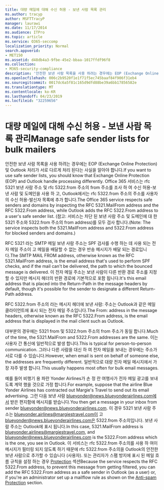 ```yaml
---
title: 대량 메일에 대해 수신 허용 - 보낸 사람 목록 관리
ms.author: tracyp
author: MSFTTracyP
manager: laurawi
ms.date: 11/17/2014
ms.audience: ITPro
ms.topic: article
ms.service: O365-seccomp
localization_priority: Normal
search.appverid:
- MET150
ms.assetid: d48db4a3-9fbe-45e2-bbaa-1017ffdf96f8
ms.collection:
- M365-security-compliance
description: '안전한 보낸 사람 목록을 사용 하려는 경우에는 EOP (Exchange Online Protection) 및 Outlook 처리가 서로 다르게 처리 된다는 사실을 알아야 합니다. 이 서비스는 rfc 5321 보낸 사람 주소와 rfc 5322.from 주소의을 검사 하 여 수신 허용-보낸 사람 및 도메인을 고려 하 고, Outlook에서는 rfc 5322.from 주소의 주소를 사용자의 수신 허용-발신자 목록에 추가 합니다. (참고: 서비스는 차단 된 보낸 사람 주소 및 도메인에 대 한 5321 주소와 5322.from 주소의 from address)를 모두 검사 합니다.'
ms.openlocfilehash: 006c2b9520f1e1f71f5ec745baaf84f906f31eb4
ms.sourcegitcommit: 0017dc6a5f81c165d9dfd88be39a6bb17856582e
ms.translationtype: MT
ms.contentlocale: ko-KR
ms.lasthandoff: 04/23/2019
ms.locfileid: "32259656"
---
```

# <a name="manage-safe-sender-lists-for-bulk-mailers"></a><span data-ttu-id="89fcc-105">대량 메일에 대해 수신 허용 - 보낸 사람 목록 관리</span><span class="sxs-lookup"><span data-stu-id="89fcc-105">Manage safe sender lists for bulk mailers</span></span>

<span data-ttu-id="89fcc-106">안전한 보낸 사람 목록을 사용 하려는 경우에는 EOP (Exchange Online Protection) 및 Outlook 처리가 서로 다르게 처리 된다는 사실을 알아야 합니다.</span><span class="sxs-lookup"><span data-stu-id="89fcc-106">If you want to use safe sender lists, you should know that Exchange Online Protection (EOP) and Outlook handle processing differently.</span></span> <span data-ttu-id="89fcc-107">Office 365 서비스는 rfc 5321 보낸 사람 주소 및 rfc 5322.from 주소의 from 주소를 조사 하 여 수신 허용-보낸 사람 및 도메인을 사용 하 고, Outlook에서는 rfc 5322.from 주소의 주소를 사용자의 수신 허용-발신자 목록에 추가 합니다.</span><span class="sxs-lookup"><span data-stu-id="89fcc-107">The Office 365 service respects safe senders and domains by inspecting the RFC 5321.MailFrom address and the RFC 5322.From address, while Outlook adds the RFC 5322.From address to a user's safe sender list.</span></span> <span data-ttu-id="89fcc-108">(참고: 서비스는 차단 된 보낸 사람 주소 및 도메인에 대 한 5321 주소와 5322.from 주소의 from address)를 모두 검사 합니다.</span><span class="sxs-lookup"><span data-stu-id="89fcc-108">(Note: The service inspects both the 5321.MailFrom address and 5322.From address for blocked senders and domains.)</span></span>
  
<span data-ttu-id="89fcc-109">RFC 5321 라는 SMTP 메일 보낸 사람 주소는 SPF 검사를 수행 하는 데 사용 되는 전자 메일 주소이 고 메일을 배달할 수 없는 경우 반송 메시지가 배달 되는 경로입니다.</span><span class="sxs-lookup"><span data-stu-id="89fcc-109">The SMTP MAIL FROM address, otherwise known as the RFC 5321.MailFrom address, is the email address that's used to perform SPF checks, and if the mail can't be delivered, the path to which the bounced message is delivered.</span></span> <span data-ttu-id="89fcc-110">이 전자 메일 주소는 보낸 사람이 다른 반환 경로 주소를 지정할 수 있지만 메시지 헤더의 반환 경로에 기본적으로 포함 됩니다.</span><span class="sxs-lookup"><span data-stu-id="89fcc-110">It's this email address that is placed into the Return-Path in the message headers by default, though it's possible for the sender to designate a different Return-Path address.</span></span>
  
<span data-ttu-id="89fcc-111">RFC 5322.from 주소의 라는 메시지 헤더에 보낸 사람: 주소는 Outlook과 같은 메일 클라이언트에 표시 되는 전자 메일 주소입니다.</span><span class="sxs-lookup"><span data-stu-id="89fcc-111">The From: address in the message headers, otherwise known as the RFC 5322.From address, is the email address that is displayed in the mail client such as Outlook.</span></span>
  
<span data-ttu-id="89fcc-112">대부분의 경우에는 5321 from 및 5322.from 주소의 from 주소가 동일 합니다.</span><span class="sxs-lookup"><span data-stu-id="89fcc-112">Much of the time, the 5321.MailFrom and 5322.From addresses are the same.</span></span> <span data-ttu-id="89fcc-113">이는 사용자 간 통신에 일반적으로 발생 합니다.</span><span class="sxs-lookup"><span data-stu-id="89fcc-113">This is typical for person-to-person communication.</span></span> <span data-ttu-id="89fcc-114">그러나 다른 사람을 대신 하 여 전자 메일을 보내는 경우에는 주소가 서로 다를 수 있습니다.</span><span class="sxs-lookup"><span data-stu-id="89fcc-114">However, when email is sent on behalf of someone else, the addresses are frequently different.</span></span> <span data-ttu-id="89fcc-115">일반적으로 대량 전자 메일 메시지에서 가장 자주 발생 합니다.</span><span class="sxs-lookup"><span data-stu-id="89fcc-115">This usually happens most often for bulk email messages.</span></span>
  
<span data-ttu-id="89fcc-116">예를 들어 비행기 용 파란 Yonder Airlines가 손 정 란 여행사가 전자 메일 광고를 보내도록 계약 했을 것으로 가정 합니다.</span><span class="sxs-lookup"><span data-stu-id="89fcc-116">For example, suppose that the airline Blue Yonder Airlines has contracted out Margie's Travel to send out its email advertising.</span></span> <span data-ttu-id="89fcc-117">그런 다음 보낸 사람 blueyonder@news.blueyonderairlines.com에서 받은 편지함에 메시지를 받습니다.</span><span class="sxs-lookup"><span data-stu-id="89fcc-117">You then get a message in your inbox from sender blueyonder@news.blueyonderairlines.com.</span></span> <span data-ttu-id="89fcc-118">이 경우 5321 보낸 사람 주소는 blueyonder.airlines@margiestravel.com이 고 blueyonder@news.blueyonderairlines.com은 5322.from 주소의입니다. 보낸 사람 주소는 Outlook에 표시 됩니다.</span><span class="sxs-lookup"><span data-stu-id="89fcc-118">In this case, 5321.MailFrom address is blueyonder.airlines@margiestravel.com, and blueyonder@news.blueyonderairlines.com is the 5322.From address which is the one, you see in Outlook.</span></span> <span data-ttu-id="89fcc-119">이 서비스는 rfc 5322.from 주소의를 사용 하 여이 메시지가 필터링 되지 않도록 하기 때문에 rfc 5322.from 주소의을 Outlook의 안전한 보낸 사람으로 추가할 수 있습니다 (사용자). 또는 관리자가 스팸 방지에 표시 된 메일 흐름 규칙을 설정 하는 경우 [ Protection](anti-spam-protection.md) 섹션</span><span class="sxs-lookup"><span data-stu-id="89fcc-119">Because the service respects the RFC 5322.From address, to prevent this message from getting filtered, you can add the RFC 5322.From address as a safe sender in Outlook (as a user) or, if you're an administrator set up a mailflow rule as shown on the [Anti-spam Protection](anti-spam-protection.md) section.</span></span>
  

